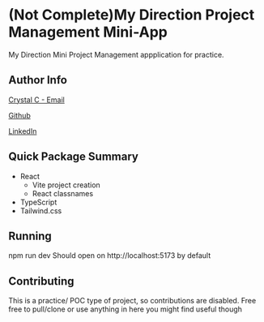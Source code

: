 # (Not Complete)My Direction Project Management Mini-App

My Direction Mini Project Management appplication for practice.

## Author Info

[Crystal C - Email](mailto:crystal.m.clark@proton.me)

[Github](https://github.com/Only-of-Type)

[LinkedIn](https://www.linkedin.com/in/crystal-clark)

## Quick Package Summary

- React
  - Vite project creation
  - React classnames
- TypeScript
- Tailwind.css

## Running

npm run dev
Should open on http://localhost:5173 by default

## Contributing

This is a practice/ POC type of project, so contributions are disabled. Free free to pull/clone or use anything in here you might find useful though
